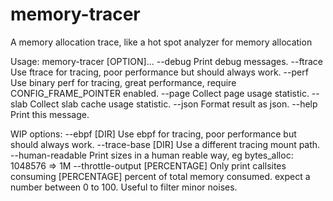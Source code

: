 # memory-tracer
A memory allocation trace, like a hot spot analyzer for memory allocation

Usage: memory-tracer [OPTION]...
    --debug		Print debug messages.
    --ftrace  Use ftrace for tracing, poor performance but should always work.
    --perf		Use binary perf for tracing, great performance, require CONFIG_FRAME_POINTER enabled.
    --page		Collect page usage statistic.
    --slab		Collect slab cache usage statistic.
    --json		Format result as json.
    --help 		Print this message.
    
WIP options:
    --ebpf [DIR]	Use ebpf for tracing, poor performance but should always work.
    --trace-base [DIR]	Use a different tracing mount path.
    --human-readable	Print sizes in a human reable way, eg bytes_alloc: 1048576 => 1M
    --throttle-output [PERCENTAGE]
    			Only print callsites consuming [PERCENTAGE] percent of total memory consumed.
    			expect a number between 0 to 100. Useful to filter minor noises.
